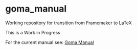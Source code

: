 # goma_manual
Working repository for transition from Framemaker to LaTeX

This is a Work in Progress

For the current manual see: [Goma Manual](https://github.com/goma/goma/blob/master/docs/goma-manual.pdf)
